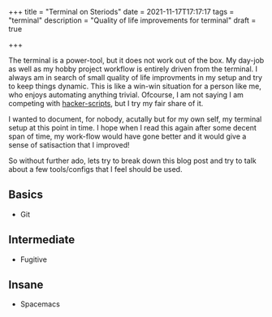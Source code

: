 +++
title = "Terminal on Steriods"
date = 2021-11-17T17:17:17
tags = "terminal"
description = "Quality of life improvements for terminal"
draft = true

+++

The terminal is a power-tool, but it does not work out of the box. My day-job as well as my hobby project workflow is entirely driven from the terminal.
I always am in search of small quality of life improvments in my setup and try to keep things dynamic.
This is like a win-win situation for a person like me, who enjoys automating anything trivial. Ofcourse, I am not saying I am competing with [hacker-scripts](insert-url), but I try my fair share of it.

I wanted to document, for nobody, acutally but for my own self, my terminal setup at this point in time. I hope when I read this again after some decent span of time, my work-flow would have gone better
and it would give a sense of satisaction that I improved!

So without further ado, lets try to break down this blog post and try to talk about a few tools/configs that I feel should be used.


## Basics

- Git

## Intermediate

- Fugitive


## Insane

- Spacemacs
